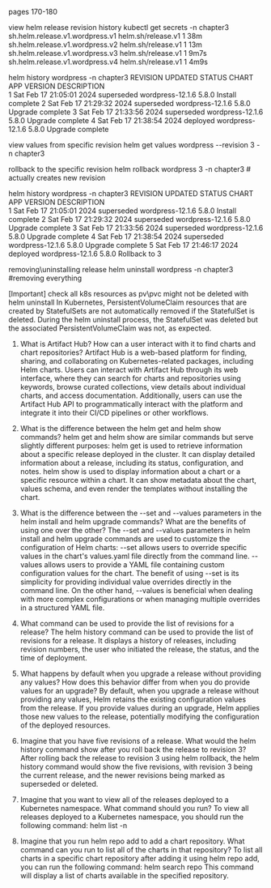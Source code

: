pages 170-180

view helm release revision history
kubectl get secrets -n chapter3
sh.helm.release.v1.wordpress.v1   helm.sh/release.v1   1      38m
sh.helm.release.v1.wordpress.v2   helm.sh/release.v1   1      13m
sh.helm.release.v1.wordpress.v3   helm.sh/release.v1   1      9m7s
sh.helm.release.v1.wordpress.v4   helm.sh/release.v1   1      4m9s

helm history wordpress -n chapter3
REVISION        UPDATED                         STATUS          CHART                   APP VERSION     DESCRIPTION     
1               Sat Feb 17 21:05:01 2024        superseded      wordpress-12.1.6        5.8.0           Install complete
2               Sat Feb 17 21:29:32 2024        superseded      wordpress-12.1.6        5.8.0           Upgrade complete
3               Sat Feb 17 21:33:56 2024        superseded      wordpress-12.1.6        5.8.0           Upgrade complete
4               Sat Feb 17 21:38:54 2024        deployed        wordpress-12.1.6        5.8.0           Upgrade complete

view values from specific revision
helm get values wordpress --revision 3 -n chapter3

rollback to the specific revision
helm rollback wordpress 3 -n chapter3 # actually creates new revision

helm history wordpress -n chapter3
REVISION        UPDATED                         STATUS          CHART                   APP VERSION     DESCRIPTION     
1               Sat Feb 17 21:05:01 2024        superseded      wordpress-12.1.6        5.8.0           Install complete
2               Sat Feb 17 21:29:32 2024        superseded      wordpress-12.1.6        5.8.0           Upgrade complete
3               Sat Feb 17 21:33:56 2024        superseded      wordpress-12.1.6        5.8.0           Upgrade complete
4               Sat Feb 17 21:38:54 2024        superseded      wordpress-12.1.6        5.8.0           Upgrade complete
5               Sat Feb 17 21:46:17 2024        deployed        wordpress-12.1.6        5.8.0           Rollback to 3 


removing\uninstalling release
helm uninstall wordpress -n chapter3 #removing everything

[Important]
check all k8s resources as pv\pvc might not be deleted with helm uninstall
In Kubernetes, PersistentVolumeClaim resources that are created by StatefulSets are not
automatically removed if the StatefulSet is deleted. During the helm
uninstall process, the StatefulSet was deleted but the associated
PersistentVolumeClaim was not, as expected.







1. What is Artifact Hub? How can a user interact with it to find charts and chart repositories?
Artifact Hub is a web-based platform for finding, sharing, and collaborating on Kubernetes-related packages, including Helm charts. Users can interact with Artifact Hub through its web interface, where they can search for charts and repositories using keywords, browse curated collections, view details about individual charts, and access documentation. Additionally, users can use the Artifact Hub API to programmatically interact with the platform and integrate it into their CI/CD pipelines or other workflows.

2. What is the difference between the helm get and helm show commands?
helm get and helm show are similar commands but serve slightly different purposes:
helm get is used to retrieve information about a specific release deployed in the cluster. It can display detailed information about a release, including its status, configuration, and notes.
helm show is used to display information about a chart or a specific resource within a chart. It can show metadata about the chart, values schema, and even render the templates without installing the chart.

3. What is the difference between the --set and --values parameters in the helm install and helm upgrade commands?
What are the benefits of using one over the other?
The --set and --values parameters in helm install and helm upgrade commands are used to customize the configuration of Helm charts:
--set allows users to override specific values in the chart's values.yaml file directly from the command line.
--values allows users to provide a YAML file containing custom configuration values for the chart.
The benefit of using --set is its simplicity for providing individual value overrides directly in the command line. On the other hand, --values is beneficial when dealing with more complex configurations or when managing multiple overrides in a structured YAML file.

4. What command can be used to provide the list of revisions for a release?
The helm history command can be used to provide the list of revisions for a release. It displays a history of releases, including revision numbers, the user who initiated the release, the status, and the time of deployment.

5. What happens by default when you upgrade a release without providing any values?
How does this behavior differ from when you do provide values for an upgrade?
By default, when you upgrade a release without providing any values, Helm retains the existing configuration values from the release. If you provide values during an upgrade, Helm applies those new values to the release, potentially modifying the configuration of the deployed resources.

6. Imagine that you have five revisions of a release. What would the helm
history command show after you roll back the release to revision 3?
After rolling back the release to revision 3 using helm rollback, the helm history command would show the five revisions, with revision 3 being the current release, and the newer revisions being marked as superseded or deleted.

7. Imagine that you want to view all of the releases deployed to a Kubernetes
namespace. What command should you run?
To view all releases deployed to a Kubernetes namespace, you should run the following command:
helm list -n <namespace>

8. Imagine that you run helm repo add to add a chart repository. What
command can you run to list all of the charts in that repository?
To list all charts in a specific chart repository after adding it using helm repo add, you can run the following command:
helm search repo <repository-name>
This command will display a list of charts available in the specified repository.